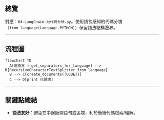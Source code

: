 ## 總覽

對應：`04-LangChain-为代码分块.py`。使用語言感知的代碼分塊（`from_language(Language.PYTHON)`）保留語法結構邊界。

---

## 流程圖

```mermaid
flowchart TD
  A[選語言 → get_separators_for_language] --> B[RecursiveCharacterTextSplitter.from_language]
  B --> C[create_documents([CODE])]
  C --> D[print 代碼塊]
```

---

## 關鍵點總結

- **語法友好**：避免在中途斷開語句或區塊，利於後續代碼檢索/理解。


